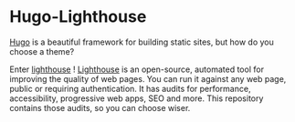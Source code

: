 # Hugo-Lighthouse

[Hugo](https://gohugo.io/) is a beautiful framework for building static sites, but how do you choose a theme?

Enter [lighthouse](https://developers.google.com/web/tools/lighthouse) ! [Lighthouse](https://addons.mozilla.org/en-US/firefox/addon/google-lighthouse/) is an open-source, automated tool for improving the quality of web pages. You can run it against any web page, public or requiring authentication. It has audits for performance, accessibility, progressive web apps, SEO and more. This repository contains those audits, so you can choose wiser. 



<!-- please use Rmarkdown, not spreadsheets - Nevermind, Asciidoc is better -->
